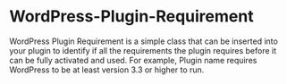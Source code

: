 WordPress-Plugin-Requirement
============================

WordPress Plugin Requirement is a simple class that can be inserted into your plugin to identify if all the requirements the plugin requires before it can be fully activated and used. For example, Plugin name requires WordPress to be at least version 3.3 or higher to run.
